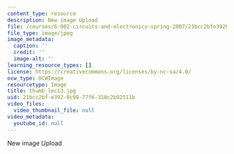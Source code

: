 ```yaml
---
content_type: resource
description: New image Upload
file: /courses/6-002-circuits-and-electronics-spring-2007/21bcc2bfe3920c9877f6310c2b92511b_thumb_lec13.jpg
file_type: image/jpeg
image_metadata:
  caption: ''
  credit: ''
  image-alt: ''
learning_resource_types: []
license: https://creativecommons.org/licenses/by-nc-sa/4.0/
ocw_type: OCWImage
resourcetype: Image
title: thumb_lec13.jpg
uid: 21bcc2bf-e392-0c98-77f6-310c2b92511b
video_files:
  video_thumbnail_file: null
video_metadata:
  youtube_id: null
---
```

New image Upload